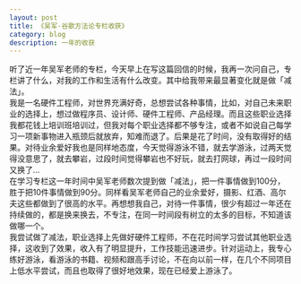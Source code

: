 ```yaml
---
layout: post
title: 《吴军·谷歌方法论专栏收获》
category: blog
description: 一年的收获  
---
```



听了近一年吴军老师的专栏，今天早上在写这篇回信的时候，我再一次问自己，专栏讲了什么，对我的工作和生活有什么改变。其中给我带来最显著变化就是做「减法」。  
我是一名硬件工程师，对世界充满好奇，总想尝试各种事情，比如，对自己未来职业的选择上，想过做程序员、设计师、硬件工程师、产品经理。而且这些职业选择我都花钱上培训班培训过，但我对每个职业选择都不够专注，或者不如说自己每学习一项新事物进入瓶颈后就放弃，知难而退了。后果是花了时间，没有取得好的结果。对待业余爱好我也是同样地态度，今天觉得游泳不错，就去学游泳，过两天觉得没意思了，就去攀岩，过段时间觉得攀岩也不好玩，就去打网球，再过一段时间又换了...   
在学习专栏这一年时间中吴军老师数次提到做「减法」，把一件事情做到100分，胜于把10件事情做到90分。同样看吴军老师自己的业余爱好，摄影、红酒、高尔夫这些都做到了很高的水平。再想想我自己，对待一件事情，很少有超过一年还在持续做的，都是换来换去，不专注，在同一时间段有树立的太多的目标，不知道该做哪一个。  
我尝试做了减法，职业选择上先做好硬件工程师，不在花时间学习尝试其他职业选择，这收到了效果，收入有了明显提升，工作技能迅速进步。针对运动上，我专心练好游泳，看游泳的书籍、视频和跟高手讨论，不在向以前一样，在几个不同项目上低水平尝试，而且也取得了很好地效果，现在已经爱上游泳了。        



